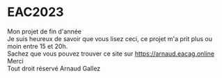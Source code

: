 # EAC2023
Mon projet de fin d'année <br>
Je suis heureux de savoir que vous lisez ceci, ce projet m'a prit plus ou moin entre 15 et 20h. <br>
Sachez que vous pouvez trouver ce site sur https://arnaud.eacag.online <br>
Merci <br>
Tout droit réservé Arnaud Gallez
